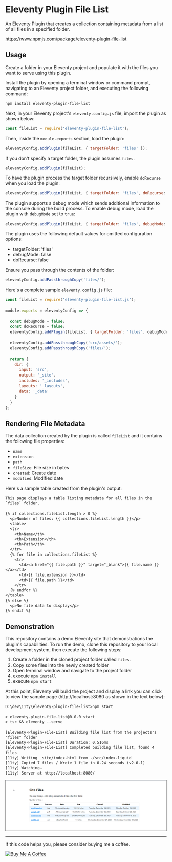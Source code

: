 # Eleventy Plugin File List

An Eleventy Plugin that creates a collection containing metadata from a list of all files in a specified folder.

https://www.npmjs.com/package/eleventy-plugin-file-list

## Usage

Create a folder in your Eleventy project and populate it with the files you want to serve using this plugin. 

Install the plugin by opening a terminal window or command prompt, navigating to an Eleventy project folder, and executing the following command:

```shell
npm install eleventy-plugin-file-list
```

Next, in your Eleventy project's `eleventy.config.js` file, import the plugin as shown below:

```js
const fileList = require('eleventy-plugin-file-list');
```

Then, inside the `module.exports` section, load the plugin:

```js
eleventyConfig.addPlugin(fileList, { targetFolder: 'files' });
```

If you don't specify a target folder, the plugin assumes `files`.

```js
eleventyConfig.addPlugin(fileList);
```

To have the plugin process the target folder recursively, enable `doRecurse` when you load the plugin:

```js
eleventyConfig.addPlugin(fileList, { targetFolder: 'files', doRecurse: true });
```

The plugin supports a debug mode which sends additional information to the console during the build process. To enable debug mode, load the plugin with `debugMode` set to `true`:

```js
eleventyConfig.addPlugin(fileList, { targetFolder: 'files', debugMode: true });
```

The plugin uses the following default values for omitted configuration options:

* targetFolder: 'files'
* debugMode: false
* doRecurse: false

Ensure you pass through the contents of the folder:

```js
eleventyConfig.addPassthroughCopy('files/');
```

Here's a complete sample `eleventy.config.js` file:

```js
const fileList = require('eleventy-plugin-file-list.js');

module.exports = eleventyConfig => {

  const debugMode = false;
  const doRecurse = false;
  eleventyConfig.addPlugin(fileList, { targetFolder: 'files', debugMode, doRecurse });

  eleventyConfig.addPassthroughCopy('src/assets/');
  eleventyConfig.addPassthroughCopy('files/');

  return {
    dir: {
      input: 'src',
      output: '_site',
      includes: '_includes',
      layouts: '_layouts',
      data: '_data'
    }
  }
};
```

## Rendering File Metadata

The data collection created by the plugin is called `fileList` and it contains the following file properties:

* `name`
* `extension`
* `path`
* `fileSize`: File size in bytes
* `created`: Create date
* `modified`: Modified date

Here's a sample table created from the plugin's output:

```liquid
This page displays a table listing metadata for all files in the `files` folder.

{% if collections.fileList.length > 0 %}
  <p>Number of files: {{ collections.fileList.length }}</p>
  <table>
  <tr>
    <th>Name</th>
    <th>Extension</th>
    <th>Path</th>
  </tr>
  {% for file in collections.fileList %}  
    <tr>
      <td><a href="{{ file.path }}" target="_blank">{{ file.name }}</a></td>
      <td>{{ file.extension }}</td>
      <td>{{ file.path }}</td>
    </tr>
  {% endfor %}
</table>  
{% else %}
  <p>No file data to display</p>
{% endif %}
```

## Demonstration

This repository contains a demo Eleventy site that demonstrations the plugin's capabilities. To run the demo, clone this repository to your local development system, then execute the following steps:

1. Create a folder in the cloned project folder called `files`.
2. Copy some files into the newly created folder
3. Open terminal window and navigate to the project folder
4. execute `npm install`
5. execute `npm start`

At this point, Eleventy will build the project and display a link you can click to view the sample page (http://localhost:8080 as shown in the text below):

```shell
D:\dev\11ty\eleventy-plugin-file-list>npm start

> eleventy-plugin-file-list@0.0.0 start
> tsc && eleventy --serve

[Eleventy-Plugin-File-List] Building file list from the projects's "files" folder
[Eleventy-Plugin-File-List] Duration: 0.516ms
[Eleventy-Plugin-File-List] Completed building file list, found 4 files
[11ty] Writing _site/index.html from ./src/index.liquid
[11ty] Copied 7 files / Wrote 1 file in 0.24 seconds (v2.0.1)
[11ty] Watching…
[11ty] Server at http://localhost:8080/
```

![Sample App Page](images/image-01.png)

*** 

If this code helps you, please consider buying me a coffee.

<a href="https://www.buymeacoffee.com/johnwargo" target="_blank"><img src="https://cdn.buymeacoffee.com/buttons/default-orange.png" alt="Buy Me A Coffee" height="41" width="174"></a>
